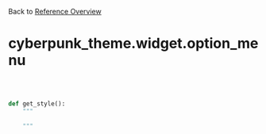 
Back to [Reference Overview](https://github.com/pyrustic/cyberpunk-theme/blob/master/docs/reference/README.md)

# cyberpunk\_theme.widget.option\_menu



<br>


```python

def get_style():
    """
    
    """

```

